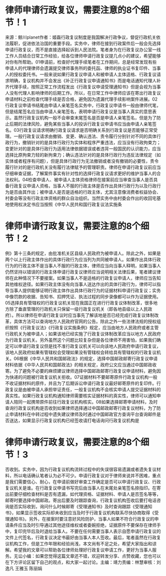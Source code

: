 # 律师申请行政复议，需要注意的8个细节！1

来源：鲸川planet作者：姬磊行政复议制度是我国解决行政争议，督促行政机关依法履职，促进依法治国的重要手段。实务中，律师在接到行政案件后一般会先选择申请行政复议，而不是直接选择起诉到人民法院。笔者身为在行政复议办公室一线工作人员结合日常工作经验，给各位律师申请行政复议提几点小的建议，希望能够对你有所帮助。01申请前，检查好代理手续笔者在工作期间，总是经常发现有些申请人的代理律师会遗漏提交律师事务所的委托函、律师的执业证书复印件、当事人的授权委托书。一般来说如果行政复议申请人和被申请人主体适格、行政复议请求明确，复议机构并不会发出《补正行政复议申请通知书》而是电话通知代理人补齐代理手续，按照正常工作流程发出《行政复议申请受理通知书》但是会视为当事人没有代理人影响律师的后期工作。所以，在日常工作中律师应该在寄出行政复议申请材料之前检查代理手续是否合格，避免因为遗漏代理手续影响案件进展。02行政复议申请书结尾由申请人亲笔签名实务中，行政复议申请书一般由律师代笔，但是结尾签名应当由申请人亲笔签名，表明申请行政复议是当事人真实的意思表示。虽然行政复议机构一般不会审查末尾签名是否是申请人亲笔签名，但是为了防止后期的法律风险，避免某些当事人的投诉行政复议申请书应当由申请人亲笔签名。03行政复议请求明确行政复议请求是否明确关系到行政复议是否能够正常受理。一般行政复议请求由撤销、变更、确认违法、责令履行分别针对不同的具体行政行为，撤销针对的是具体行政行为实体和程序严重违法，应当没有行政拘束力；变更针对的是具体行政行为适用法律依据错误或者违背一般国民的认识能力，应当选择比原拘束力轻的新拘束力；确认违法针对的是具体行政行为违反法律规定（如实体或者程序有问题），但是具体行政行为无法撤销或者没有撤销的必要性，责令履行针对的是行政机关没有履行法律赋予的管理职责。律师在申请行政复议前应当仔细审查证据，了解案件事实有针对性的选择行政复议请求更好的维护当事人的合法权利。04检查申请人、被申请人主体资格律师在接案前应当审查当事人是否具备行政复议申请人资格，当事人不服的行政主体是否作出具体行政行为以及行政行为是否由其作出；被申请人是否是适格的行政主体，尤其注意像消费者权益协会、村委会等没有行政主体资格的群众自治组织。当然实务中由村委会作出的收回宅基地使用权决定书应当按照《中华人民共和国行政复议法实施条

# 律师申请行政复议，需要注意的8个细节！2

例》第十三条的规定，由批准机关区县级人民政府为被申请人。除此之外，如果是两个以上行政主体作出的具体行政行为应当列为共同被申请人。如果作出具体行政行为的行政主体不是当事人不服的行政主体，律师应当向当事人释明，如果当事人仍然坚持以错误的行政主体申请行政复议律师应当说明相关法律后果，笔者建议律师在此种情况下不要接案。如果当事人不是适格的行政复议申请人，律师应当告知其他维权途径。如果行政主体没有向当事人送达作出的具体行政行为，律师可以指导当事人提供能够证明行政主体作出具体行政行为的证据材料申请行政复议；实务中像罚款的收据、告知书、扣押凭证、执法过程的同步录像都可以作为证据使用。05选择具有管辖权的行政复议机关现在我国正在进行行政复议体制改革，很多地方除了垂直管理的行政机关只保留一级行政复议机关（即各地县级以上人民政府）。所以律师在申请行政复议时应当事先了解该地是否已经完成行政复议体制改革，具体方法可以查询地方人民政府官网的公告。除此之外一些法律法规的授权组织按照《行政复议法》《行政复议实施条例》规定，应当由地方人民政府或者主管行政机关为被申请人；如果该地已经实施了行政复议体制改革应当以地方人民政府为行政复议机关。另外虽然这个问题比较复杂但是各位律师不用害怕，如果我们确定可以申请行政复议但是找不准行政复议机关可以向该地人民政府申请行政复议，该地人民政府如果有管辖权会受理如果没有管辖权会转给具有管辖权的行政复议机关。06根据《中华人民共和国邮政法》的规定，选择中国邮政邮寄行政复议申请材料依据《中华人民共和国邮政法》的相关规定，政府公文应当通过中国邮政收寄。为了避免不必要的麻烦建议律师选择中国邮政邮寄行政复议申请材料，避免因为快递的问题被行政复议机关拒收。07证据材料不要邮寄原件行政复议机构一般不收证据材料的原件，并且为了后期诉讼申请行政复议最好邮寄原件的复印件。行政复议是由被申请人承担举证责任，一般复议机构不会核实申请人提交证据材料的真实性。如果行政复议机构通知律师需要核实证据材料的真实性，律师可以通知申请人陪同一起携带原件前往行政复议机构核实。08如果选择邮寄申请材料，及时查询行政复议机构是否收到如果律师选择通过中国邮政邮寄行政复议材料，为了防止申请材料在中转过程中遗失建议律师及时通过中国邮政官方查询平台查询邮件是否送达，如果显示行政复议机构已经签收请打电话询问行政复议机构是

# 律师申请行政复议，需要注意的8个细节！3

否收到。实务中，因为行政复议机构流转过程中的失误很容易遗漏或者遗失复议材料，所以电话确认笔者认为必不可少。申请行政复议对于律师来说并不困难，重点是我们需要信心、耐心，在申请前做好审查工作确定是否可以申请行政复议、行政复议机关是谁。在行政复议申请书写完后由当事人在末尾处亲笔签名捺指印。在寄出前要仔细检查材料是否有遗漏，如代理资格、证据材料、申请人是否签名等等，邮寄时要选择中国邮政。寄出后要及时跟踪查询，行政复议机构签收后要打电话咨询是否实际收到，询问什么时候邮寄《受理通知书》及时查询跟踪《受理通知书》，如果显示签收实际却未收到应当及时于行政复议机构联系尽快协商取得《受理通知书》。另外，在接案时要注意好风险防护，当事人如果不符合行政复议的申请条件应当及时引导通过其他途径维权或者委婉拒绝，证据原件不要保存在律师手中，复印完毕后及时退给当事人。不要在任何需要当事人表示自愿申请行政复议的文件上代签名，行政复议决定书最好由当事人本人签收。最后，笔者虽然在行政复议机构工作，但是工作年限和经验尚浅，本文尚有不足之处，希望大家指出和谅解。希望我的文章可以帮助各位律师处理好行政复议申请工作，更好为当事人服务。无讼小编：如果您觉得这篇文章还不错，欢迎转发分享、点赞收藏，您也可以在下方评论区留下自己的观点，和大家一起讨论。主编：靖力责编：林慧审核：刘逸凡 王雅玉 陈丽娟

